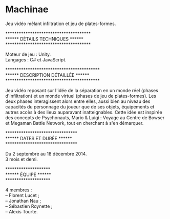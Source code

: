 # Machinae
Jeu vidéo mêlant infiltration et jeu de plates-formes.

**************************************<br>
****** DÉTAILS TECHNIQUES ******<br>
**************************************<br>

Moteur de jeu : Unity.<br>
Langages : C# et JavaScript.

******************************************<br>
****** DESCRIPTION DÉTAILLÉE ******<br>
******************************************<br>

Jeu vidéo reposant sur l'idée de la séparation en un monde réel (phases d'infiltration) et un monde virtuel (phases de jeu de plates-formes). Les deux phases interagissent alors entre elles, aussi bien au niveau des capacités du personnage du joueur que de ses objets, équipements et autres accès à des lieux auparavant inatteignables. Cette idée est inspirée des concepts de Psychonauts, Mario & Luigi : Voyage au Centre de Bowser et Megaman Battle Network, tout en cherchant à s'en démarquer.

********************************<br>
****** DATES ET DURÉE ******<br>
********************************<br>

Du 2 septembre au 18 décembre 2014.<br>
3 mois et demi.

********************<br>
****** ÉQUIPE ******<br>
********************<br>

4 membres :<br>
– Florent Lucet ;<br>
– Jonathan Nau ;<br>
– Sébastien Roynette ;<br>
– Alexis Tourte.
